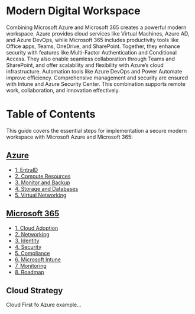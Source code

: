 # Modern Digital Workspace
Combining Microsoft Azure and Microsoft 365 creates a powerful modern workspace. Azure provides cloud services like Virtual Machines, Azure AD, and Azure DevOps, while Microsoft 365 includes productivity tools like Office apps, Teams, OneDrive, and SharePoint. Together, they enhance security with features like Multi-Factor Authentication and Conditional Access. They also enable seamless collaboration through Teams and SharePoint, and offer scalability and flexibility with Azure’s cloud infrastructure. Automation tools like Azure DevOps and Power Automate improve efficiency. Comprehensive management and security are ensured with Intune and Azure Security Center. This combination supports remote work, collaboration, and innovation effectively.


# Table of Contents
This guide covers the essential steps for implementation a secure modern workspace with Microsoft Azure and Microsoft 365:

## [Azure](#azure)
   * [1. EntraID](azure-1-0-entraid.md)
   * [2. Compute Resources](azure-2-0-compute-resources.md)
   * [3. Monitor and Backup](azure-3-0-monitor-and-backup.md)
   * [4. Storage and Databases](azure-4-0-storage-and-databases.md)
   * [5. Virtual Networking](azure-5-0-virtual-networking.md)

## [Microsoft 365](#microsoft-365)
   * [1. Cloud Adoption](m365-1-0-cloud-adoption.md)
   * [2. Networking](m365-2-0-networking.md)
   * [3. Identity](m365-3-0-identity.md)
   * [4. Security](m365-4-0-security.md)
   * [5. Compliance](m365-5-0-compliance.md)
   * [6. Microsoft Intune](m365-6-0-microsoft-intune.md)
   * [7. Monitoring](m365-7-0-monitoring.md)
   * [8. Roadmap](m365-8-0-roadmap.md)

## Cloud Strategy
Cloud First fo Azure example...
